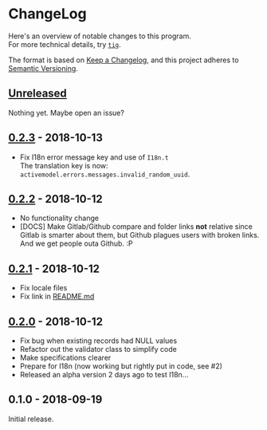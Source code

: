 # ChangeLog

Here's an overview of notable changes to this program.  
For more technical details, try [`tig`](https://jonas.github.io/tig/).

The format is based on [Keep a Changelog](https://keepachangelog.com/en/1.0.0/),
and this project adheres to [Semantic Versioning](https://semver.org/spec/v2.0.0.html).

## [Unreleased]

Nothing yet. Maybe open an issue?

## [0.2.3] - 2018-10-13

- Fix I18n error message key and use of `I18n.t`  
  The translation key is now: `activemodel.errors.messages.invalid_random_uuid`.

## [0.2.2] - 2018-10-12

- No functionality change
- \[DOCS\] Make Gitlab/Github compare and folder links **not** relative since
  Gitlab is smarter about them, but Github plagues users with broken links. And
  we get people outa Github. :P

## [0.2.1] - 2018-10-12

- Fix locale files
- Fix link in [README.md]

## [0.2.0] - 2018-10-12

- Fix bug when existing records had NULL values
- Refactor out the validator class to simplify code
- Make specifications clearer
- Prepare for I18n (now working but rightly put in code, see #2)
- Released an alpha version 2 days ago to test I18n...

## 0.1.0 - 2018-09-19

Initial release.

[CHANGELOG.md]: ./CHANGELOG.md
[LICENSE]: ./LICENSE
[README.md]: ./README.md
[Unreleased]: https://gitlab.com/incommon.cc/uuid_parameter/compare/v0.2.3...HEAD
[0.2.3]: https://gitlab.com/incommon.cc/uuid_parameter/compare/v0.2.2...v0.2.3
[0.2.2]: https://gitlab.com/incommon.cc/uuid_parameter/compare/v0.2.1...v0.2.2
[0.2.1]: https://gitlab.com/incommon.cc/uuid_parameter/compare/v0.2.0...v0.2.1
[0.2.0]: https://gitlab.com/incommon.cc/uuid_parameter/compare/v0.1.0...v0.2.0
